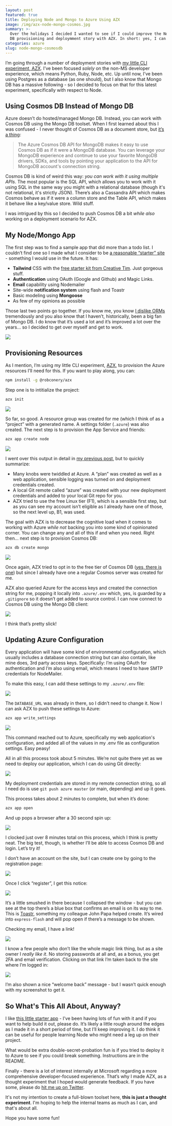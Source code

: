 ```yaml
---
layout: post
featured: true
title: Deploying Node and Mongo to Azure Using AZX
image: /img/azx-node-mongo-cosmos.jpg
summary: >-
  Over the holidays I decided I wanted to see if I could improve the Node/Cosmos
  DB provisioning and deploymment story with AZX. In short: yes, I can.
categories: azure
slug: node-mongo-cosmosdb
---
```


I’m going through a number of deployment stories with [my little CLI experiment, AZX](https://github.com/robconery/azx). I’ve been focused _solely_ on the non-MS developer experience, which means Python, Ruby, Node, etc. Up until now, I’ve been using Postgres as a database (as one should), but I also know that Mongo DB has a massive following - so I decided to focus on that for this latest experiment, specifically with respect to Node.

## Using Cosmos DB Instead of Mongo DB

Azure doesn’t do hosted/managed Mongo DB. Instead, you can work with Cosmos DB using the Mongo DB toolset. When I first learned about this I was confused - I never thought of Cosmos DB as a document store, but [it’s a thing](https://docs.microsoft.com/en-us/azure/cosmos-db/mongodb/mongodb-introduction):

> The Azure Cosmos DB API for MongoDB makes it easy to use Cosmos DB as if it were a MongoDB database. You can leverage your MongoDB experience and continue to use your favorite MongoDB drivers, SDKs, and tools by pointing your application to the API for MongoDB account's connection string.

Cosmos DB is kind of weird this way: _you can work with it using multiple APIs_. The most popular is the SQL API, which allows you to work with it using SQL in the same way you might with a relational database (though it's not relational, it's strictly JSON). There’s also a Cassandra API which makes Cosmos behave as if it were a column store and the Table API, which makes it behave like a key/value store. Wild stuff.

I was intrigued by this so I decided to push Cosmos DB a bit _while also_ working on a deployment scenario for AZX.

## My Node/Mongo App

The first step was to find a sample app that did more than a todo list. I couldn’t find one so I made what I consider to be [a reasonable “starter” site](https://github.com/robconery/node-mongo-start) - something I would use in the future. It has:

- **Tailwind** CSS with the [free starter kit from Creative Tim](https://demos.creative-tim.com/notus-js). Just gorgeous stuff.
- **Authentication** using OAuth (Google and Github) and Magic Links.
- **Email** capability using Nodemailer
- Site-wide **notification system** using flash and Toastr
- Basic modeling using **Mongoose**
- As few of my opinions as possible

Those last two points go together. If you know me, you know [I dislike ORMs](https://rob.conery.io/2015/02/21/its-time-to-get-over-that-stored-procedure-aversion-you-have/) tremendously and you also know that I haven’t, historically, been a big fan of Mongo DB. I do know that it’s used a lot and it’s improved a lot over the years… so I decided to get over myself and get to work.

![](https://paper-attachments.dropbox.com/s_3AAE70EFA8602A8C9CD5ED6DB9E53DAEFBD7B03A9AC4C298AF090CEEFEA60F18_1638473138607_bip_43.jpg)

## Provisioning Resources

As I mention, I’m using my little CLI experiment, [AZX](https://github.com/robconery/azx), to provision the Azure resources I’ll need for this. If you want to play along, you can:

```sh
npm install -g @robconery/azx
```

Step one is to intitialize the project:

```sh
azx init
```

![](https://paper-attachments.dropbox.com/s_3AAE70EFA8602A8C9CD5ED6DB9E53DAEFBD7B03A9AC4C298AF090CEEFEA60F18_1638474000174_bip_44.png)

So far, so good. A resource group was created for me (which I think of as a “project” with a generated name. A settings folder (`.azure`) was also created. The next step is to provision the App Service and friends:

```sh
azx app create node
```

![](https://paper-attachments.dropbox.com/s_3AAE70EFA8602A8C9CD5ED6DB9E53DAEFBD7B03A9AC4C298AF090CEEFEA60F18_1638474138030_bip_46.jpg)

I went over this output in detail in [my previous post](https://rob.conery.io/2021/11/19/a-simpler-way-to-azure/), but to quickly summarize:

- Many knobs were twiddled at Azure. A “plan” was created as well as a web application, sensible logging was turned on and deployment credentials created.
- A local Git remote called “azure” was created with your new deployment credentials and added to your local Git repo for you.
- AZX tried to use the free Linux tier (F1), which is a sensible first step, but as you can see my account isn’t eligible as I already have one of those, so the next level up, B1, was used.

The goal with AZX is to decrease the cognitive load when it comes to working with Azure _while not_ backing you into some kind of opinionated corner. You can change any and all of this if and when you need.
Right then… next step is to provision Cosmos DB:

```sh
azx db create mongo
```

![](https://paper-attachments.dropbox.com/s_3AAE70EFA8602A8C9CD5ED6DB9E53DAEFBD7B03A9AC4C298AF090CEEFEA60F18_1638474452085_bip_47.jpg)

Once again, AZX tried to opt in to the free tier of Cosmos DB ([yes, there is one](https://docs.microsoft.com/en-us/azure/cosmos-db/free-tier)) but since I already have one a regular Cosmos server was created for me.

AZX also queried Azure for the access keys and created the connection string for me, popping it locally into `.azure/.env` which, yes, is guarded by a `.gitignore` so it doesn’t get added to source control.
I can now connect to Cosmos DB using the Mongo DB client:

![](https://paper-attachments.dropbox.com/s_3AAE70EFA8602A8C9CD5ED6DB9E53DAEFBD7B03A9AC4C298AF090CEEFEA60F18_1638474983299_bip_50.jpg)

I think that’s pretty slick!

## Updating Azure Configuration

Every application will have some kind of environmental configuration, which usually includes a database connection string but can also contain, like mine does, 3rd party access keys.
Specifically: I’m using OAuth for authentication and I’m also using email, which means I need to have SMTP credentials for NodeMailer.

To make this easy, I can add these settings to my `.azure/.env` file:

![](https://paper-attachments.dropbox.com/s_3AAE70EFA8602A8C9CD5ED6DB9E53DAEFBD7B03A9AC4C298AF090CEEFEA60F18_1638474799098_bip_48.jpg)

The `DATABASE_URL` was already in there, so I didn’t need to change it. Now I can ask AZX to push these settings to Azure:

```sh
azx app write_settings
```

![](https://paper-attachments.dropbox.com/s_3AAE70EFA8602A8C9CD5ED6DB9E53DAEFBD7B03A9AC4C298AF090CEEFEA60F18_1638474901839_bip_49.jpg)

This command reached out to Azure, specifically my web application's configuration, and added all of the values in my .env file as configuration settings. Easy peasy!

All in all this process took about 5 minutes. We’re not quite there yet as we need to deploy our application, which I can do using Git directly:

![](https://paper-attachments.dropbox.com/s_3AAE70EFA8602A8C9CD5ED6DB9E53DAEFBD7B03A9AC4C298AF090CEEFEA60F18_1638475039740_bip_51.jpg)

My deployment credentials are stored in my remote connection string, so all I need do is use `git push azure master` (or main, depending) and up it goes.

This process takes about 2 minutes to complete, but when it’s done:

```sh
azx app open
```

And up pops a browser after a 30 second spin up:

![](https://paper-attachments.dropbox.com/s_3AAE70EFA8602A8C9CD5ED6DB9E53DAEFBD7B03A9AC4C298AF090CEEFEA60F18_1638475144411_bip_43.jpg)

I clocked just over 8 minutes total on this process, which I think is pretty neat. The big test, though, is whether I’ll be able to access Cosmos DB and login. Let’s try it!

I don’t have an account on the site, but I can create one by going to the registration page:

![](https://paper-attachments.dropbox.com/s_3AAE70EFA8602A8C9CD5ED6DB9E53DAEFBD7B03A9AC4C298AF090CEEFEA60F18_1638475264677_bip_53.jpg)

Once I click “register”, I get this notice:

![](https://paper-attachments.dropbox.com/s_3AAE70EFA8602A8C9CD5ED6DB9E53DAEFBD7B03A9AC4C298AF090CEEFEA60F18_1638475307097_bip_54.jpg)

It’s a little smushed in there because I collapsed the window - but you can see at the top there’s a blue box that confirms an email is on its way to me. This is [Toastr](https://johnpapa.net/toastr100beta/#:~:text=toastr%20is%20a%20simple%20JavaScript,toastr.), something my colleague John Papa helped create. It’s wired into `express-flash` and will pop open if there’s a message to be shown.

Checking my email, I have a link!

![](https://paper-attachments.dropbox.com/s_3AAE70EFA8602A8C9CD5ED6DB9E53DAEFBD7B03A9AC4C298AF090CEEFEA60F18_1638475493852_bip_55.jpg)

I know a few people who don’t like the whole magic link thing, but as a site owner I _really like it_. No storing passwords at all and, as a bonus, you get 2FA and email verification.
Clicking on that link I’m taken back to the site where I’m logged in:

![](https://paper-attachments.dropbox.com/s_3AAE70EFA8602A8C9CD5ED6DB9E53DAEFBD7B03A9AC4C298AF090CEEFEA60F18_1638475692916_bip_56.jpg)

I’m also shown a nice “welcome back” message - but I wasn’t quick enough with my screenshot to get it.

## So What's This All About, Anyway?

I like [this little starter app](https://github.com/robconery/node-mongo-start) - I’ve been having lots of fun with it and if you want to help build it out, please do. It’s likely a little rough around the edges as I made it in a short period of time, but I’ll keep improving it. I do think it can be useful for people learning Node who might need a leg up on their project.

What would be extra double-secret-probation fun is if you tried to deploy it to Azure to see if you could break something. Instructions are in the README.

Finally - there is a lot of interest internally at Microsoft regarding a more comprehensive developer-focused experience. That’s why I made AZX, as a thought experiment that I hoped would generate feedback. If you have some, please do [hit me up on Twitter](https://twitter.com/robconery).

It's not my intention to create a full-blown toolset here, **this is just a thought experiment**. I'm hoping to help the internal teams as much as I can, and that's about all.

Hope you have some fun!
